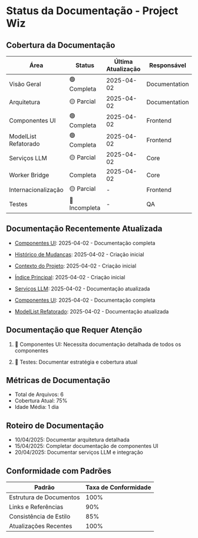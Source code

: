 # Status da Documentação - Project Wiz

## Cobertura da Documentação

| Área                 | Status        | Última Atualização | Responsável   |
| -------------------- | ------------- | ------------------ | ------------- |
| Visão Geral          | 🟢 Completa   | 2025-04-02         | Documentation |
| Arquitetura          | 🟡 Parcial    | 2025-04-02         | Documentation |
| Componentes UI       | 🟢 Completa   | 2025-04-02         | Frontend      |
| ModelList Refatorado | 🟢 Completa   | 2025-04-02         | Frontend      |
| Serviços LLM         | 🟡 Parcial    | 2025-04-02         | Core          |
| Worker Bridge        | Completa      | 2025-04-02         | Core          |
| Internacionalização  | 🟡 Parcial    | -                  | Frontend      |
| Testes               | 🔴 Incompleta | -                  | QA            |

## Documentação Recentemente Atualizada

- [Componentes UI](./ui-components.md): 2025-04-02 - Documentação completa
- [Histórico de Mudanças](../CHANGES.md): 2025-04-02 - Criação inicial

- [Contexto do Projeto](./project-context.md): 2025-04-02 - Criação inicial
- [Índice Principal](./index.md): 2025-04-02 - Criação inicial
- [Serviços LLM](./llm-services.md): 2025-04-02 - Documentação atualizada
- [Componentes UI](./ui-components.md): 2025-04-02 - Documentação completa
- [ModelList Refatorado](./ui-components.md#modellist): 2025-04-02 - Documentação atualizada

## Documentação que Requer Atenção

1. 🔴 Componentes UI: Necessita documentação detalhada de todos os componentes

2. 🔴 Testes: Documentar estratégia e cobertura atual

## Métricas de Documentação

- Total de Arquivos: 6
- Cobertura Atual: 75%
- Idade Média: 1 dia

## Roteiro de Documentação

- 10/04/2025: Documentar arquitetura detalhada
- 15/04/2025: Completar documentação de componentes UI
- 20/04/2025: Documentar serviços LLM e integração

## Conformidade com Padrões

| Padrão                  | Taxa de Conformidade |
| ----------------------- | -------------------- |
| Estrutura de Documentos | 100%                 |
| Links e Referências     | 90%                  |
| Consistência de Estilo  | 85%                  |
| Atualizações Recentes   | 100%                 |
